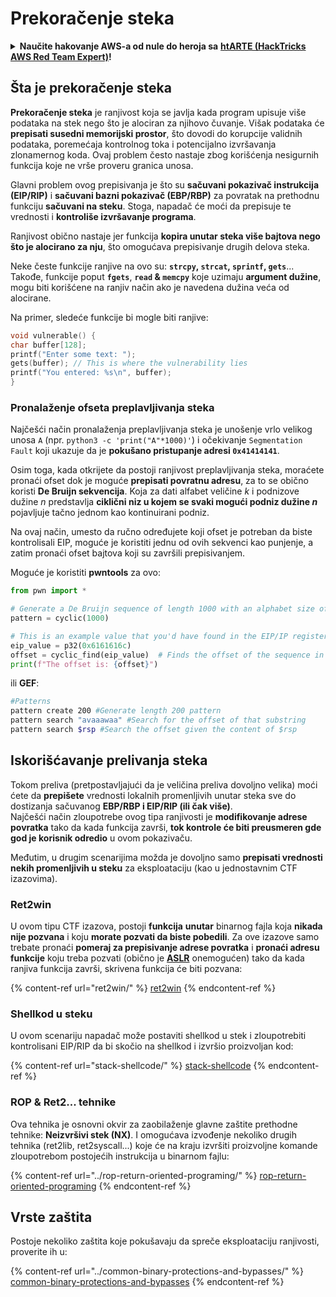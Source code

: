 # Prekoračenje steka

<details>

<summary><strong>Naučite hakovanje AWS-a od nule do heroja sa</strong> <a href="https://training.hacktricks.xyz/courses/arte"><strong>htARTE (HackTricks AWS Red Team Expert)</strong></a><strong>!</strong></summary>

Drugi načini podrške HackTricks-u:

* Ako želite da vidite **vašu kompaniju reklamiranu na HackTricks-u** ili **preuzmete HackTricks u PDF formatu** proverite [**PLANOVE ZA PRIJATELJSTVO**](https://github.com/sponsors/carlospolop)!
* Nabavite [**zvanični PEASS & HackTricks swag**](https://peass.creator-spring.com)
* Otkrijte [**Porodicu PEASS**](https://opensea.io/collection/the-peass-family), našu kolekciju ekskluzivnih [**NFT-ova**](https://opensea.io/collection/the-peass-family)
* **Pridružite se** 💬 [**Discord grupi**](https://discord.gg/hRep4RUj7f) ili [**telegram grupi**](https://t.me/peass) ili nas **pratite** na **Twitteru** 🐦 [**@hacktricks\_live**](https://twitter.com/hacktricks\_live)**.**
* **Podelite svoje hakovanje trikove slanjem PR-ova na** [**HackTricks**](https://github.com/carlospolop/hacktricks) i [**HackTricks Cloud**](https://github.com/carlospolop/hacktricks-cloud) github repozitorijume.

</details>

## Šta je prekoračenje steka

**Prekoračenje steka** je ranjivost koja se javlja kada program upisuje više podataka na stek nego što je alociran za njihovo čuvanje. Višak podataka će **prepisati susedni memorijski prostor**, što dovodi do korupcije validnih podataka, poremećaja kontrolnog toka i potencijalno izvršavanja zlonamernog koda. Ovaj problem često nastaje zbog korišćenja nesigurnih funkcija koje ne vrše proveru granica unosa.

Glavni problem ovog prepisivanja je što su **sačuvani pokazivač instrukcija (EIP/RIP)** i **sačuvani bazni pokazivač (EBP/RBP)** za povratak na prethodnu funkciju **sačuvani na steku**. Stoga, napadač će moći da prepisuje te vrednosti i **kontroliše izvršavanje programa**.

Ranjivost obično nastaje jer funkcija **kopira unutar steka više bajtova nego što je alocirano za nju**, što omogućava prepisivanje drugih delova steka.

Neke česte funkcije ranjive na ovo su: **`strcpy`, `strcat`, `sprintf`, `gets`**... Takođe, funkcije poput **`fgets`**, **`read` & `memcpy`** koje uzimaju **argument dužine**, mogu biti korišćene na ranjiv način ako je navedena dužina veća od alocirane.

Na primer, sledeće funkcije bi mogle biti ranjive:
```c
void vulnerable() {
char buffer[128];
printf("Enter some text: ");
gets(buffer); // This is where the vulnerability lies
printf("You entered: %s\n", buffer);
}
```
### Pronalaženje ofseta preplavljivanja steka

Najčešći način pronalaženja preplavljivanja steka je unošenje vrlo velikog unosa `A` (npr. `python3 -c 'print("A"*1000)'`) i očekivanje `Segmentation Fault` koji ukazuje da je **pokušano pristupanje adresi `0x41414141`**.

Osim toga, kada otkrijete da postoji ranjivost preplavljivanja steka, moraćete pronaći ofset dok je moguće **prepisati povratnu adresu**, za to se obično koristi **De Bruijn sekvencija**. Koja za dati alfabet veličine _k_ i podnizove dužine _n_ predstavlja **ciklični niz u kojem se svaki mogući podniz dužine _n_** pojavljuje tačno jednom kao kontinuirani podniz.

Na ovaj način, umesto da ručno određujete koji ofset je potreban da biste kontrolisali EIP, moguće je koristiti jednu od ovih sekvenci kao punjenje, a zatim pronaći ofset bajtova koji su završili prepisivanjem.

Moguće je koristiti **pwntools** za ovo:
```python
from pwn import *

# Generate a De Bruijn sequence of length 1000 with an alphabet size of 256 (byte values)
pattern = cyclic(1000)

# This is an example value that you'd have found in the EIP/IP register upon crash
eip_value = p32(0x6161616c)
offset = cyclic_find(eip_value)  # Finds the offset of the sequence in the De Bruijn pattern
print(f"The offset is: {offset}")
```
ili **GEF**:
```bash
#Patterns
pattern create 200 #Generate length 200 pattern
pattern search "avaaawaa" #Search for the offset of that substring
pattern search $rsp #Search the offset given the content of $rsp
```
## Iskorišćavanje prelivanja steka

Tokom preliva (pretpostavljajući da je veličina preliva dovoljno velika) moći ćete da **prepišete** vrednosti lokalnih promenljivih unutar steka sve do dostizanja sačuvanog **EBP/RBP i EIP/RIP (ili čak više)**.\
Najčešći način zloupotrebe ovog tipa ranjivosti je **modifikovanje adrese povratka** tako da kada funkcija završi, **tok kontrole će biti preusmeren gde god je korisnik odredio** u ovom pokazivaču.

Međutim, u drugim scenarijima možda je dovoljno samo **prepisati vrednosti nekih promenljivih u steku** za eksploataciju (kao u jednostavnim CTF izazovima).

### Ret2win

U ovom tipu CTF izazova, postoji **funkcija** **unutar** binarnog fajla koja **nikada nije pozvana** i koju **morate pozvati da biste pobedili**. Za ove izazove samo trebate pronaći **pomeraj za prepisivanje adrese povratka** i **pronaći adresu funkcije** koju treba pozvati (obično je [**ASLR**](../common-binary-protections-and-bypasses/aslr/) onemogućen) tako da kada ranjiva funkcija završi, skrivena funkcija će biti pozvana:

{% content-ref url="ret2win/" %}
[ret2win](ret2win/)
{% endcontent-ref %}

### Shellkod u steku

U ovom scenariju napadač može postaviti shellkod u stek i zloupotrebiti kontrolisani EIP/RIP da bi skočio na shellkod i izvršio proizvoljan kod:

{% content-ref url="stack-shellcode/" %}
[stack-shellcode](stack-shellcode/)
{% endcontent-ref %}

### ROP & Ret2... tehnike

Ova tehnika je osnovni okvir za zaobilaženje glavne zaštite prethodne tehnike: **Neizvršivi stek (NX)**. I omogućava izvođenje nekoliko drugih tehnika (ret2lib, ret2syscall...) koje će na kraju izvršiti proizvoljne komande zloupotrebom postojećih instrukcija u binarnom fajlu:

{% content-ref url="../rop-return-oriented-programing/" %}
[rop-return-oriented-programing](../rop-return-oriented-programing/)
{% endcontent-ref %}

## Vrste zaštita

Postoje nekoliko zaštita koje pokušavaju da spreče eksploataciju ranjivosti, proverite ih u:

{% content-ref url="../common-binary-protections-and-bypasses/" %}
[common-binary-protections-and-bypasses](../common-binary-protections-and-bypasses/)
{% endcontent-ref %}
